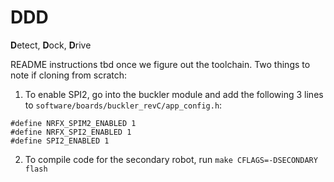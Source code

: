 # DDD
**D**etect, **D**ock, **D**rive

README instructions tbd once we figure out the toolchain. Two things to note if cloning from scratch:

1. To enable SPI2, go into the buckler module and add the following 3 lines to
`software/boards/buckler_revC/app_config.h`:
```
#define NRFX_SPIM2_ENABLED 1
#define NRFX_SPI2_ENABLED 1
#define SPI2_ENABLED 1
```
2. To compile code for the secondary robot, run `make CFLAGS=-DSECONDARY flash`